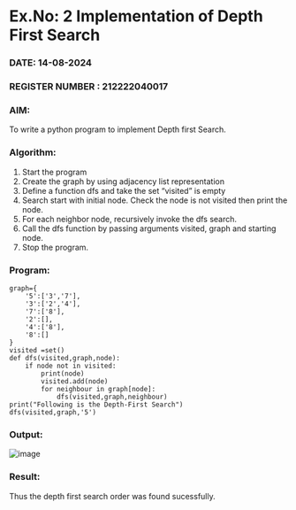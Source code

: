 # Ex.No: 2  Implementation of Depth First Search
### DATE: 14-08-2024 
### REGISTER NUMBER : 212222040017
### AIM: 
To write a python program to implement Depth first Search. 
### Algorithm:
1. Start the program
2. Create the graph by using adjacency list representation
3. Define a function dfs and take the set “visited” is empty 
4. Search start with initial node. Check the node is not visited then print the node.
5. For each neighbor node, recursively invoke the dfs search.
6. Call the dfs function by passing arguments visited, graph and starting node.
7. Stop the program.
### Program:
```
graph={
    '5':['3','7'],
    '3':['2','4'],
    '7':['8'],
    '2':[],
    '4':['8'],
    '8':[]
}
visited =set()
def dfs(visited,graph,node):
    if node not in visited:
        print(node)
        visited.add(node)
        for neighbour in graph[node]:
            dfs(visited,graph,neighbour)
print("Following is the Depth-First Search")
dfs(visited,graph,'5')
```










### Output:

![image](https://github.com/user-attachments/assets/e894446c-7f46-4a89-a9f7-908d7704aa1b)


### Result:
Thus the depth first search order was found sucessfully.
